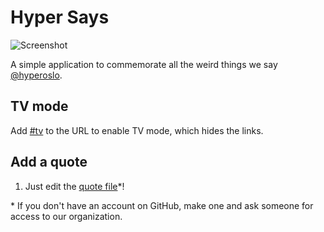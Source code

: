 # Hyper Says

![Screenshot](https://raw.githubusercontent.com/hyperoslo/hyper-says/master/screenshot.jpg)

A simple application to commemorate all the weird things we say
[@hyperoslo][hyper].

## TV mode

Add [#tv][tv mode] to the URL to enable TV mode, which hides the links.

## Add a quote

1. Just edit the [quote file][quote file]*!

\* If you don't have an account on GitHub, make one and ask someone for
   access to our organization.

[hyper]: http://hyper.no
[quote file]: https://github.com/hyperoslo/hyper-says/edit/master/public/quotes.js
[tv mode]: http://hypersays.com/#TV
